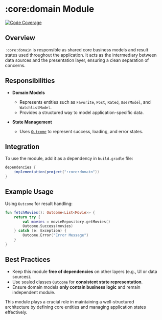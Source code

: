 # :core:domain Module

[![Code Coverage][core-domain-coverage-badge]][core-domain-coverage-link]

## Overview

`:core:domain` is responsible as shared core business models and result states used throughout the application. It acts as the intermediary between data sources and the presentation layer, ensuring a clean separation of concerns.

## Responsibilities

- **Domain Models**

  - Represents entities such as `Favorite`, `Post`, `Rated`, `UserModel`, and `WatchlistModel`.
  - Provides a structured way to model application-specific data.

- **State Management**
  - Uses [`Outcome`](../domain/src/main/kotlin/com/waffiq/bazz_movies/core/domain/Outcome.kt) to represent success, loading, and error states.

## Integration

To use the module, add it as a dependency in `build.gradle` file:

```gradle
dependencies {
    implementation(project(":core:domain"))
}
```

## Example Usage

Using `Outcome` for result handling:

```kotlin
fun fetchMovies(): Outcome<List<Movie>> {
    return try {
        val movies = movieRepository.getMovies()
        Outcome.Success(movies)
    } catch (e: Exception) {
        Outcome.Error("Error Message")
    }
}
```

## Best Practices

- Keep this module **free of dependencies** on other layers (e.g., UI or data sources).
- Use sealed classes [`Outcome`](./src/main/kotlin/com/waffiq/bazz_movies/core/domain/Outcome.kt) for **consistent state representation**.
- Ensure domain models **only contain business logic** and remain independent module.

This module plays a crucial role in maintaining a well-structured architecture by defining core entities and managing application states effectively.

<!-- LINK -->

[core-domain-coverage-badge]: https://codecov.io/gh/waffiqaziz/BAZZ-Movies/branch/main/graph/badge.svg?flag=core-domain
[core-domain-coverage-link]: https://app.codecov.io/gh/waffiqaziz/BAZZ-Movies/tree/main/core/domain/src/main/kotlin/com/waffiq/bazz_movies/core/domain
